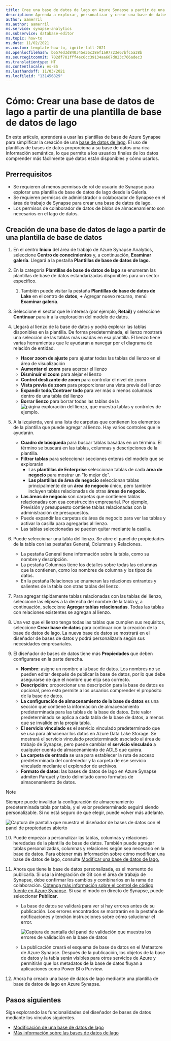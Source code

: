 ```yaml
---
title: Cree una base de datos de lago en Azure Synapse a partir de una plantilla de base de datos.
description: Aprenda a explorar, personalizar y crear una base de datos de lago a partir de una plantilla de base de datos.
author: aamerril
ms.author: aamerril
ms.service: synapse-analytics
ms.subservice: database-editor
ms.topic: how-to
ms.date: 11/02/2021
ms.custom: template-how-to, ignite-fall-2021
ms.openlocfilehash: b657ed3d840345e36c38ef1a97723e67bfc5a38b
ms.sourcegitcommit: 702df701fff4ec6cc39134aa607d023c766adec3
ms.translationtype: HT
ms.contentlocale: es-ES
ms.lasthandoff: 11/03/2021
ms.locfileid: "131456829"
---
```

# <a name="how-to-create-a-lake-database-from-database-templates"></a>Cómo: Crear una base de datos de lago a partir de una plantilla de base de datos de lago

En este artículo, aprenderá a usar las plantillas de base de Azure Synapse para simplificar la creación de una [base de datos de lago](./concepts-lake-database.md). El uso de plantillas de bases de datos proporciona a su base de datos una rica información semántica, lo que permite a los usuarios finales de los datos comprender más fácilmente qué datos están disponibles y cómo usarlos.

## <a name="prerequisites"></a>Prerrequisitos

- Se requieren al menos permisos de rol de usuario de Synapse para explorar una plantilla de base de datos de lago desde la Galería.
- Se requieren permisos de administrador o colaborador de Synapse en el área de trabajo de Synapse para crear una base de datos de lago.
- Los permisos de colaborador de datos de blobs de almacenamiento son necesarios en el lago de datos.

## <a name="create-lake-database-from-database-template"></a>Creación de una base de datos de lago a partir de una plantilla de base de datos

1. En el centro **Inicio** del área de trabajo de Azure Synapse Analytics, seleccione **Centro de conocimientos** y, a continuación, **Examinar galería**. Llegará a la pestaña **Plantillas de base de datos de lago.**
2. En la categoría **Plantillas de base de datos de lago** se enumeran las plantillas de base de datos estandarizadas disponibles para un sector específico.
   1. También puede visitar la pestaña **Plantillas de base de datos de Lake** en el centro de **datos**, **+** Agregar nuevo recurso, menú **Examinar galería**.
3. Seleccione el sector que le interesa (por ejemplo, **Retail)** y seleccione **Continuar** para ir a la exploración del modelo de datos.
4. Llegará al lienzo de la base de datos y podrá explorar las tablas disponibles en la plantilla. De forma predeterminada, el lienzo mostrará una selección de las tablas más usadas en esa plantilla. El lienzo tiene varias herramientas que le ayudarán a navegar por el diagrama de relación de entidad.
    - **Hacer zoom de ajuste** para ajustar todas las tablas del lienzo en el área de visualización
    - **Aumentar el zoom** para acercar el lienzo
    - **Disminuir el zoom** para alejar el lienzo
    - **Control deslizante de zoom** para controlar el nivel de zoom
    - **Vista previa de zoom** para proporcionar una vista previa del lienzo
    - **Expandir todo**/**Contraer todo** para ver más o menos columnas dentro de una tabla del lienzo
    - **Borrar lienzo** para borrar todas las tablas de la ![página exploración del lienzo, que muestra tablas y controles de ejemplo.](./media/create-lake-database-from-lake-database-template/canvas-overview.png)

5. A la izquierda, verá una lista de carpetas que contienen los elementos de la plantilla que puede agregar al lienzo. Hay varios controles que le ayudarán.
    - **Cuadro de búsqueda** para buscar tablas basadas en un término. El término se buscará en las tablas, columnas y descripciones de la plantilla.
    - **Filtrar tablas** para seleccionar secciones enteras del modelo que se explorarán
      - Las **plantillas de Enterprise** seleccionan tablas de cada **área de negocio** para mostrar un "lo mejor de".
      - **Las plantillas de área de negocio** seleccionan tablas principalmente de un **área de negocio** único, pero también incluyen tablas relacionadas de otras **áreas de negocio.**
    - **Las áreas de negocio** son carpetas que contienen tablas relacionadas con esa construcción empresarial. Por ejemplo, Previsión y presupuesto contiene tablas relacionadas con la administración de presupuestos.
    - Puede expandir las carpetas de área de negocio para ver las tablas y activar la casilla para agregarlas al lienzo. 
    - Las tablas seleccionadas se pueden quitar mediante la casilla.

6. Puede seleccionar una tabla del lienzo. Se abre el panel de propiedades de la tabla con las pestañas General, Columnas y Relaciones.
    - La pestaña General tiene información sobre la tabla, como su nombre y descripción.
    - La pestaña Columnas tiene los detalles sobre todas las columnas que la contienen, como los nombres de columna y los tipos de datos.
    - En la pestaña Relaciones se enumeran las relaciones entrantes y salientes de la tabla con otras tablas del lienzo.
    
7. Para agregar rápidamente tablas relacionadas con las tablas del lienzo, seleccione las elipses a la derecha del nombre de la tabla y, a continuación, seleccione **Agregar tablas relacionadas**. Todas las tablas con relaciones existentes se agregan al lienzo.

8. Una vez que el lienzo tenga todas las tablas que cumplen sus requisitos, seleccione **Crear base de datos** para continuar con la creación de la base de datos de lago. La nueva base de datos se mostrará en el diseñador de bases de datos y podrá personalizarla según sus necesidades empresariales. 

9. El diseñador de bases de datos tiene más **Propiedades** que deben configurarse en la parte derecha.
    - **Nombre**: asigne un nombre a la base de datos. Los nombres no se pueden editar después de publicar la base de datos, por lo que debe asegurarse de que el nombre que elija sea correcto.
    - **Descripción**: proporcionar una descripción para la base de datos es opcional, pero esto permite a los usuarios comprender el propósito de la base de datos.
    - **La configuración de almacenamiento de la base de datos** es una sección que contiene la información de almacenamiento predeterminada para las tablas de la base de datos. Este valor predeterminado se aplica a cada tabla de la base de datos, a menos que se invalide en la propia tabla.
    - **El servicio vinculado** es el servicio vinculado predeterminado que se usa para almacenar los datos en Azure Data Lake Storage. Se mostrará el servicio vinculado predeterminado asociado al área de trabajo de Synapse, pero puede cambiar el **servicio vinculado** a cualquier cuenta de almacenamiento de ADLS que quiera. 
    - **La carpeta de entrada** se usa para establecer la ruta de acceso predeterminada del contenedor y la carpeta de ese servicio vinculado mediante el explorador de archivos.
    - **Formato de datos**: las bases de datos de lago en Azure Synapse admiten Parquet y texto delimitado como formatos de almacenamiento de datos.
> [!NOTE]
> Siempre puede invalidar la configuración de almacenamiento predeterminada tabla por tabla, y el valor predeterminado seguirá siendo personalizable. Si no está seguro de qué elegir, puede volver más adelante.
 
![Captura de pantalla que muestra el diseñador de bases de datos con el panel de propiedades abierto](./media/create-lake-database-from-lake-database-template/designer-overview.png)


10. Puede empezar a personalizar las tablas, columnas y relaciones heredadas de la plantilla de base de datos. También puede agregar tablas personalizadas, columnas y relaciones según sea necesario en la base de datos. Para obtener más información sobre cómo modificar una base de datos de lago, consulte [Modificar una base de datos de lago.](./modify-lake-database.md)

11. Ahora que tiene la base de datos personalizada, es el momento de publicarla. Si usa la integración de Git con el área de trabajo de Synapse, debe confirmar los cambios y combinarlos en la rama de colaboración. [Obtenga más información sobre el control de código fuente en Azure Synapse](././cicd/../../cicd/source-control.md). Si usa el modo en directo de Synapse, puede seleccionar **Publicar**.
     - La base de datos se validará para ver si hay errores antes de su publicación. Los errores encontrados se mostrarán en la pestaña de notificaciones y tendrán instrucciones sobre cómo solucionar el error.
      
       ![Captura de pantalla del panel de validación que muestra los errores de validación en la base de datos](./media/create-lake-database-from-lake-database-template/validation-error.png)
     - La publicación creará el esquema de base de datos en el Metastore de Azure Synapse. Después de la publicación, los objetos de la base de datos y la tabla serán visibles para otros servicios de Azure y permitirán que los metadatos de la base de datos fluyan a aplicaciones como Power BI o Purview.

12.  Ahora ha creado una base de datos de lago mediante una plantilla de base de datos de lago en Azure Synapse. 

## <a name="next-steps"></a>Pasos siguientes

Siga explorando las funcionalidades del diseñador de bases de datos mediante los vínculos siguientes. 
- [Modificación de una base de datos de lago](./modify-lake-database.md)
- [Más información sobre las bases de datos de lago](./concepts-lake-database.md)
